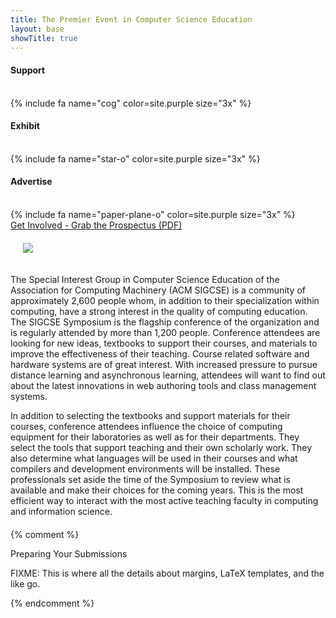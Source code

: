 ```yaml
---
title: The Premier Event in Computer Science Education
layout: base
showTitle: true
---
```


<div class="row" >
    <div class="col-sm-4 text-center">
        <h4>
            Support
        </h4><br/>
        {% include fa name="cog" color=site.purple size="3x"  %}
    </div>
    <div class="col-sm-4 text-center">
        <h4>
            Exhibit
        </h4><br/>
        {% include fa name="star-o" color=site.purple size="3x"  %}
    </div>
    <div class="col-sm-4 text-center">
        <h4>
            Advertise
        </h4><br/>
         {% include fa name="paper-plane-o" color=site.purple size="3x"  %}
    </div>
</div>

<div class="col-sm-12" id="featured">
    <div class="page-header text-muted text-center">
        <a href="{{site.data.main.prospectusurl}}">Get Involved - Grab the Prospectus (PDF)</a>
    </div>
</div>



<div class="row"  style="margin-bottom: 20px;">
    <div class="col-sm-12">
 <img src="{{site.base}}/images/keep-connected-200.png" class="img-responive pull-right" style="padding: 20px;"/>
<p>The Special Interest Group in Computer Science Education of the Association for Computing Machinery (ACM SIGCSE) is a community of approximately 2,600 people whom, in addition to their specialization within computing, have a strong interest in the quality of computing education. The SIGCSE Symposium is the flagship conference of the organization and is regularly attended by more than 1,200 people. Conference attendees are looking for new ideas, textbooks to support their courses, and materials to improve the effectiveness of their teaching. Course related software and hardware systems are of great interest. With increased pressure to pursue distance learning and asynchronous learning, attendees will want to find out about the latest innovations in web authoring tools and class management systems.
</p>
<p>In addition to selecting the textbooks and support materials for their courses, conference attendees influence the choice of computing equipment for their laboratories as well as for their departments. They select the tools that support teaching and their own scholarly work. They also determine what languages will be used in their courses and what compilers and development environments will be installed. These professionals set aside the time of the Symposium to review what is available and make their choices for the coming years. This is the most efficient way to interact with the most active teaching faculty in computing and information science.
</p>    </div>
</div> <!-- row -->




{% comment %}
<div class="col-sm-12" id="featured">
    <div class="page-header text-muted">
        Preparing Your Submissions
    </div>
</div>

FIXME: This is where all the details about margins, LaTeX templates, and the like go.

{% endcomment %}